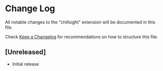 # Change Log

All notable changes to the "chillsight" extension will be documented in this file.

Check [Keep a Changelog](http://keepachangelog.com/) for recommendations on how to structure this file.

## [Unreleased]

- Initial release
